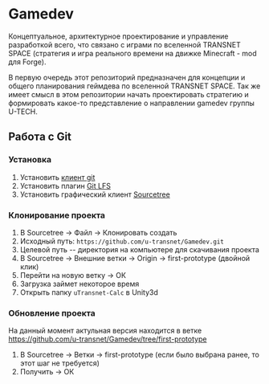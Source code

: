 # Gamedev
Концептуальное, архитектурное проектирование и управление разработкой всего, что связано с играми по вселенной TRANSNET SPACE (стратегия и игра реального времени на движке Minecraft - mod для Forge).

В первую очередь этот репозиторий предназначен для концепции и общего планирования геймдева по вселенной TRANSNET SPACE. Так же имеет смысл в этом репозитории начать проектировать стратегию и формировать какое-то представление о направлении gamedev группы U-TECH. 

## Работа с Git
### Установка
1. Установить [клиент git](https://git-scm.com/downloads)
2. Установить плагин [Git LFS](https://git-lfs.github.com/)
3. Установить графический клиент [Sourcetree](https://www.sourcetreeapp.com/)

### Клонирование проекта
1. В Sourcetree -> Файл -> Клонировать создать
2. Исходный путь: `https://github.com/u-transnet/Gamedev.git`
3. Целевой путь -- директория на компьютере для скачивания проекта
4. В Sourcetree -> Внешние ветки -> Origin -> first-prototype (двойной клик) 
5. Перейти на новую ветку -> ОК
6. Загрузка займет некоторое время
7. Открыть папку `uTransnet-Calc` в Unity3d

### Обновление проекта
На данный момент актульная версия находится в ветке https://github.com/u-transnet/Gamedev/tree/first-prototype
1. В Sourcetree -> Ветки -> first-prototype  (если было выбрана ранее, то этот шаг не требуется)
2. Получить -> ОК
